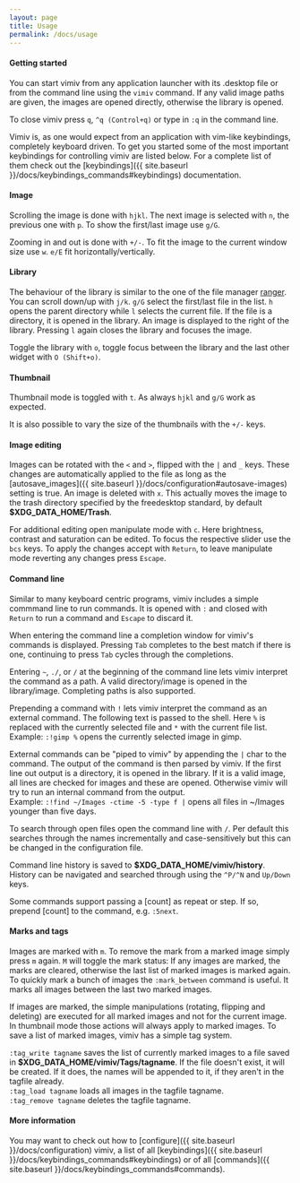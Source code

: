 ```yaml
---
layout: page
title: Usage
permalink: /docs/usage
---
```


#### Getting started

You can start vimiv from any application launcher with its .desktop file or
from the command line using the `vimiv` command. If any valid image paths are
given, the images are opened directly, otherwise the library is opened.

To close vimiv press `q`, `^q (Control+q)` or type in `:q` in the command line.

Vimiv is, as one would expect from an application with vim-like keybindings,
completely keyboard driven. To get you started some of the most important
keybindings for controlling vimiv are listed below. For a complete list of
them check out the [keybindings]({{ site.baseurl
}}/docs/keybindings_commands#keybindings) documentation.

#### Image

Scrolling the image is done with `hjkl`. The next image is selected with `n`,
the previous one with `p`. To show the first/last image use `g/G`.

Zooming in and out is done with `+/-`. To fit the image to the current window
size use `w`. `e/E` fit horizontally/vertically.

#### Library

The behaviour of the library is similar to the one of the file manager
[ranger](http://ranger.nongnu.org/). You can scroll down/up with `j/k`. `g/G`
select the first/last file in the list. `h` opens the parent directory while
`l` selects the current file. If the file is a directory, it is opened in the
library. An image is displayed to the right of the library. Pressing `l` again
closes the library and focuses the image.

Toggle the library with `o`, toggle focus between the library and the last
other widget with `O (Shift+o)`.

#### Thumbnail

Thumbnail mode is toggled with `t`. As always `hjkl` and `g/G` work as
expected.

It is also possible to vary the size of the thumbnails with the `+/-` keys.

#### Image editing

Images can be rotated with the `<` and `>`, flipped with the `|` and `_` keys.
These changes are automatically applied to the file as long as the
[autosave\_images]({{ site.baseurl }}/docs/configuration#autosave-images)
setting is true. An image is deleted with `x`. This actually moves the image to
the trash directory specified by the freedesktop standard, by default
<b class="filename">$XDG_DATA_HOME/Trash</b>.

For additional editing open manipulate mode with `c`. Here brightness, contrast
and saturation can be edited. To focus the respective slider use the `bcs` keys.
To apply the changes accept with `Return`, to leave manipulate mode reverting
any changes press `Escape`.

#### Command line

Similar to many keyboard centric programs, vimiv includes a simple commmand
line to run commands. It is opened with `:` and closed with `Return` to run a
command and `Escape` to discard it.

When entering the command line a completion window for vimiv's commands is
displayed. Pressing `Tab` completes to the best match if there is one,
continuing to press `Tab` cycles through the completions.

Entering `~`, `./`, or `/` at the beginning of the command line lets vimiv
interpret the command as a path. A valid directory/image is opened in the
library/image. Completing paths is also supported.

Prepending a command with `!` lets vimiv interpret the command as an external
command. The following text is passed to the shell. Here `%` is replaced with
the currently selected file and `*` with the current file list.  
  Example: `:!gimp %` 
  opens the currently selected image in gimp.

External commands can be "piped to vimiv" by appending the `|`
char to the command. The output of the command is then parsed by vimiv. If
the first line out output is a directory, it is opened in the library. If it
is a valid image, all lines are checked for images and these are opened.
Otherwise vimiv will try to run an internal command from the output.  
  Example: `:!find ~/Images -ctime -5 -type f |` 
  opens all files in ~/Images younger than five days.

To search through open files open the command line with `/`. Per default this
searches through the names incrementally and case-sensitively but this can be
changed in the configuration file.

Command line history is saved to
<b class="filename">$XDG_DATA_HOME/vimiv/history</b>.
History can be navigated and searched through using the `^P/^N` and `Up/Down`
keys.

Some commands support passing a [count] as repeat or step. If so, prepend
[count] to the command, e.g. `:5next`.

#### Marks and tags

Images are marked with `m`. To remove the mark from a marked image simply press
`m` again. `M` will toggle the mark status: If any images are marked, the marks
are cleared, otherwise the last list of marked images is marked again. To
quickly mark a bunch of images the `:mark_between` command is useful. It marks
all images between the last two marked images.

If images are marked, the simple manipulations (rotating, flipping and
deleting) are executed for all marked images and not for the current image.  In
thumbnail mode those actions will always apply to marked images. To save a list
of marked images, vimiv has a simple tag system.

`:tag_write tagname` saves the list of currently marked images to a file saved
in <b class="filename">$XDG_DATA_HOME/vimiv/Tags/tagname</b>.
If the file doesn't exist, it will be created. If it does, the names will
be appended to it, if they aren't in the tagfile already.  
`:tag_load tagname` loads all images in the tagfile tagname.  
`:tag_remove tagname` deletes the tagfile tagname.

#### More information

You may want to check out how to
[configure]({{ site.baseurl }}/docs/configuration) vimiv, a list of
all [keybindings]({{ site.baseurl }}/docs/keybindings_commands#keybindings)
or of all [commands]({{ site.baseurl }}/docs/keybindings_commands#commands).
